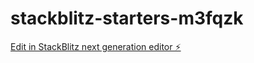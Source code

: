 # stackblitz-starters-m3fqzk

[Edit in StackBlitz next generation editor ⚡️](https://stackblitz.com/~/github.com/puneetxp/stackblitz-starters-m3fqzk)